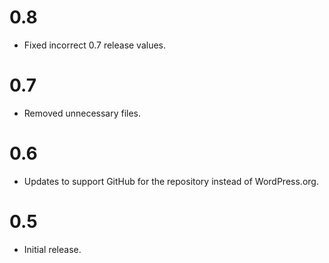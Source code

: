 # 0.8 #
* Fixed incorrect 0.7 release values.

# 0.7 #
* Removed unnecessary files.

# 0.6 #
* Updates to support GitHub for the repository instead of WordPress.org.

# 0.5 #
* Initial release.

